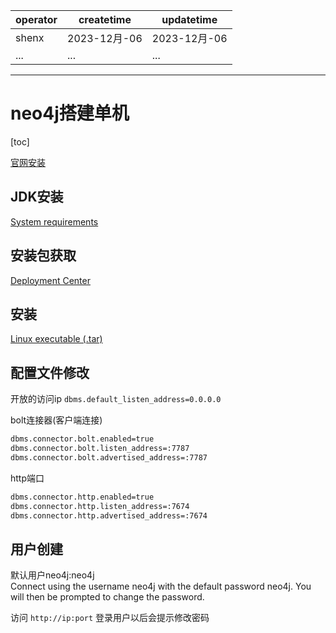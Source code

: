 | operator | createtime | updatetime |
| ---- | ---- | ---- |
| shenx | 2023-12月-06 | 2023-12月-06  |
| ... | ... | ... |
---
# neo4j搭建单机

[toc]

[官网安装](https://neo4j.com/docs/operations-manual/current/installation/linux/)

## JDK安装 

[System requirements](https://neo4j.com/docs/operations-manual/current/installation/requirements/)


## 安装包获取

[Deployment Center](https://neo4j.com/deployment-center/)

## 安装

[Linux executable (.tar)](https://neo4j.com/docs/operations-manual/current/installation/linux/tarball/)

## 配置文件修改
开放的访问ip
`dbms.default_listen_address=0.0.0.0`

bolt连接器(客户端连接)
```bash
dbms.connector.bolt.enabled=true
dbms.connector.bolt.listen_address=:7787
dbms.connector.bolt.advertised_address=:7787
```
http端口
```bash
dbms.connector.http.enabled=true
dbms.connector.http.listen_address=:7674
dbms.connector.http.advertised_address=:7674
```

## 用户创建
默认用户neo4j:neo4j  
Connect using the username neo4j with the default password neo4j. You will then be prompted to change the password.

访问 `http://ip:port` 登录用户以后会提示修改密码
